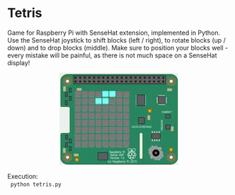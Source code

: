 # Tetris
Game for Raspberry Pi with SenseHat extension, implemented in Python.
Use the SenseHat joystick to shift blocks (left / right), to rotate blocks (up / down) and to drop blocks (middle).
Make sure to position your blocks well - every mistake will be painful, as there is not much space on a SenseHat display!

<p align="center">
	<img src="tetris-demo.gif" alt="Tetris Demo">
</p>

Execution:<br>
<code>
python tetris.py
</code>
  
